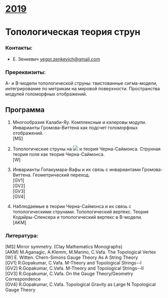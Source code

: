 # [__2019__](./README.md)

# Топологическая теория струн

### Контакты:
* Е. Зенкевич  <yegor.zenkevich@gmail.com>

### Пререквизиты:
A- и B-модели топологической струны: твистованные сигма-модели, интегрирование по метрикам на мировой поверхности. Пространства модулей голоморфных отображений.

## Программа

1. Многообразия Калаби-Яу. Комплексные и кэлеровы модули. Инварианты Громова-Виттена как подсчет голоморфных отображений.  
[MS]  


2. Топологические струны на <img src="https://render.githubusercontent.com/render/math?math=T^* S^3"> и теория Черна-Саймонса. Струнная теория поля как теория Черна-Саймонса.  
[W]  


3. Инварианты Гопакумара-Вафы и их связь с инвариантами Громова-Виттена. Геометрический переход.  
[GV1]  
[GV2]  
[GV3]  
[GV4]  


4. Наблюдаемые в теории Черна-Саймонса и их связь с топологическими струнами. Топологический вертекс. Теория Кодайры-Спенсера и топологический вертекс в B-модели.  
[AKM]  


### Литература:
[MS] Mirror symmetry. (Clay Mathematics Monographs)  
[AKM] M.Aganagic, A.Klemm, M.Marino, C.Vafa. The Topological Vertex  
[W] E. Witten. Chern-Simons Gauge Theory As A String Theory  
[GV1] R.Gopakumar, C.Vafa. M-Theory and Topological Strings--I  
[GV2] R.Gopakumar, C.Vafa. M-Theory and Topological Strings--II  
[GV3] R.Gopakumar, C.Vafa. On the Gauge Theory/Geometry Correspondence  
[GV4] R.Gopakumar, C.Vafa. Topological Gravity as Large N Topological Gauge Theory  
